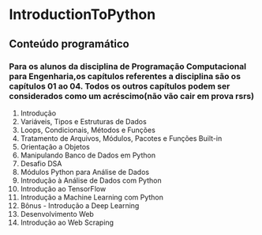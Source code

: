 # IntroductionToPython

## Conteúdo programático

### Para os alunos da disciplina de Programação Computacional para Engenharia,os capítulos referentes a disciplina são os capítulos 01 ao 04. Todos os outros capítulos podem ser considerados como um acréscimo(não vão cair em prova rsrs)

01. Introdução
02. Variáveis, Tipos e Estruturas de Dados
03. Loops, Condicionais, Métodos e Funções
04. Tratamento de Arquivos, Módulos, Pacotes e Funções Built-in
05. Orientação a Objetos
06. Manipulando Banco de Dados em Python
07. Desafio DSA
08. Módulos Python para Análise de Dados
09. Introdução à Análise de Dados com Python
10. Introdução ao TensorFlow
11. Introdução a Machine Learning com Python
12. Bônus - Introdução a Deep Learning
13. Desenvolvimento Web
14. Introdução ao Web Scraping

